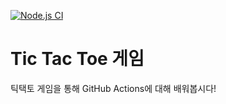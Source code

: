[![Node.js CI](https://github.com/CheolWoongChoi/Github-actions-memo/actions/workflows/node.js.yml/badge.svg)](https://github.com/CheolWoongChoi/Github-actions-memo/actions/workflows/node.js.yml)
# Tic Tac Toe 게임

틱택토 게임을 통해 GitHub Actions에 대해 배워봅시다!


